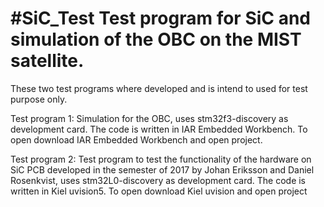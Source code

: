 #SiC_Test
Test program for SiC and simulation of the OBC on the MIST satellite.
=====================================================================

These two test programs where developed and is intend to used for test purpose
only. 

Test program 1:
Simulation for the OBC, uses stm32f3-discovery as development 
card. The code is written in IAR Embedded Workbench. To open download IAR 
Embedded Workbench and open project.

Test program 2:
Test program to test the functionality of the hardware on SiC 
PCB developed in the semester of 2017 by Johan Eriksson and Daniel Rosenkvist,
uses stm32L0-discovery as development card. The code is written in Kiel uvision5. To open download Kiel uvision and open project 

